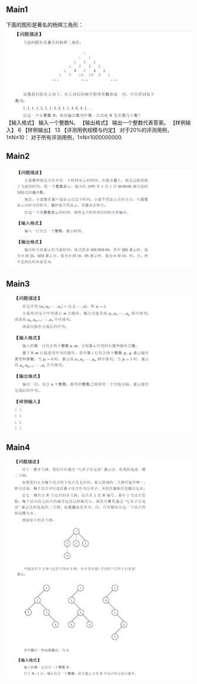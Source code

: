 ## Main1
 下面的图形是著名的杨辉三角形：
![img.png](img/img.png)
 【输入格式】
 输入一个整数N。
 【输出格式】
 输出一个整数代表答案。
 【样例输入】
 6
 【样例输出】
 13
 【评测用例规模与约定】
 对于20%的评测用例，1≤N≤10：
 对于所有评测用例，1≤N≤1000000000.

## Main2
![img.png](img/img2.png)

## Main3
![img.png](img/img3.png)

## Main4
![img.png](img/img4.png)
![img_1.png](img/img4_1.png)

